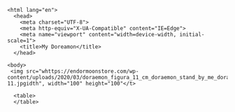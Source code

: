 <!DOCTYPE html>

    <html lang="en">
      <head> 
        <meta charset="UTF-8">
        <meta http-equiv="X-UA-Compatible" content="IE=Edge">
        <meta name="viewport" content="width=device-width, initial-scale=1">
        <title>My Doreamon</title>
      </head>
    
    <body> 
     <img src="whttps://endormoonstore.com/wp-content/uploads/2020/03/doraemon_figura_11_cm_doraemon_stand_by_me_doraemon_2_figuarts_zero-11.jpgidth", width="100" height="100"</t> 
      
      <table>
      </table>
    
    
